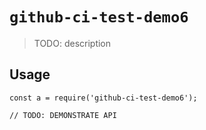 
# `github-ci-test-demo6`

> TODO: description

## Usage

```
const a = require('github-ci-test-demo6');

// TODO: DEMONSTRATE API
```


